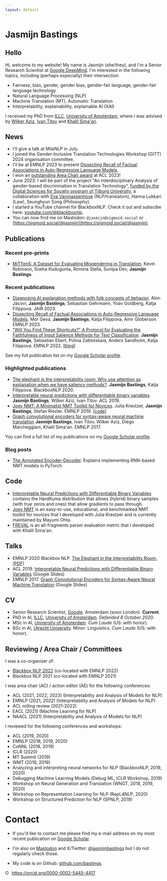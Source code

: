 ```yaml
---
layout: default
---
```


# Jasmijn Bastings

## Hello

Hi, welcome to my website! My name is Jasmijn (she/they), and I'm a Senior Research Scientist at [Google DeepMind](https://deepmind.google/). I'm interested in the following topics, including (perhaps especially) their intersection:

- Fairness, bias, gender, gender bias, gender-fair language, gender-fair language technology
- Natural Language Processing (NLP)
- Machine Translation (MT), Automatic Translation
- Interpretability, explainability, explainable AI (XAI)

I received my PhD from [ILLC](https://www.illc.uva.nl/), [University of Amsterdam](https://www.uva.nl/), where I was advised by [Wilker Aziz](https://wilkeraziz.github.io/), [Ivan Titov](http://ivan-titov.org/) and [Khalil Sima'an](https://staff.fnwi.uva.nl/k.simaan/index.html). 

## News

- I'll give a talk at MilaNLP in July.
- I joined the Gender-Inclusive Translation Technologies Workshop (GITT) 2024 organisation committee.
- I'll be at EMNLP 2023 to present [Dissecting Recall of Factual Associations in Auto-Regressive Language Models](https://arxiv.org/abs/2304.14767).
- I won an [outstanding Area Chair award](https://2023.aclweb.org/program/best_reviewers/) at ACL 2023!
- June 2023: I will be part of the project "An Interdisciplinary Analysis of gender-based discrimination in Translation Technology", [funded by the Digital Sciences for Society program of Tilburg University](https://www.tilburguniversity.edu/current/news/more-news/tilburg-university-invests-digital-sciences-society), a collaboration with [Eva Vanmassenhove](https://www.tilburguniversity.edu/nl/medewerkers/e-o-j-vanmassenhove) (NLP/translation), Hanna Lukkari (Law), Seunghyun Song (Philosophy).
- I started a YouTube channel for BlackboxNLP. Check it out and subscibe here: [youtube.com/@blackboxnlp](http://www.youtube.com/@blackboxnlp).
- You can now find me on Mastodon: `@jasmijn@sigmoid.social` or [https://sigmoid.social/@jasmijn](https://sigmoid.social/@jasmijn).

## Publications

### Recent pre-prints

- [MiTTenS: A Dataset for Evaluating Misgendering in Translation](https://arxiv.org/abs/2401.06935). Kevin Robinson, Sneha Kudugunta, Romina Stella, Sunipa Dev, **Jasmijn Bastings**.

### Recent publications

- [Diagnosing AI explanation methods with folk concepts of behavior](https://www.jair.org/index.php/jair/article/view/14053). Alon Jacovi, **Jasmijn Bastings**, Sebastian Gehrmann, Yoav Goldberg, Katja Filippova. JAIR 2023.
- [Dissecting Recall of Factual Associations in Auto-Regressive Language Models](https://aclanthology.org/2023.emnlp-main.751/). Mor Geva, **Jasmijn Bastings**, Katja Filippova, Amir Globerson. EMNLP 2023.
- ["Will You Find These Shortcuts?" A Protocol for Evaluating the Faithfulness of Input Salience Methods for Text Classification](https://aclanthology.org/2022.emnlp-main.64/). **Jasmijn Bastings**, Sebastian Ebert, Polina Zablotskaia, Anders Sandholm, Katja Filippova. EMNLP 2022. [[blog](https://ai.googleblog.com/2022/12/will-you-find-these-shortcuts.html)]


See my full publication list on my [Google Scholar profile](https://scholar.google.com/citations?user=VG_wuYkAAAAJ&hl=en).

### Highlighted publications

- [The elephant in the interpretability room: Why use attention as explanation when we have saliency methods?](https://aclanthology.org/2020.blackboxnlp-1.14/). **Jasmijn Bastings**, Katja Filippova. BlackboxNLP 2020.
- [Interpretable neural predictions with differentiable binary variables](https://aclanthology.org/P19-1284/). **Jasmijn Bastings**, Wilker Aziz, Ivan Titov. ACL 2019.
- [Joey NMT: A Minimalist NMT Toolkit for Novices](https://aclanthology.org/D19-3019/). Julia Kreutzer, **Jasmijn Bastings**, Stefan Riezler. EMNLP 2019. [[code](https://github.com/joeynmt/joeynmt)]
- [Graph convolutional encoders for syntax-aware neural machine translation](https://aclanthology.org/D17-1209/) **Jasmijn Bastings**, Ivan Titov, Wilker Aziz, Diego Marcheggiani, Khalil Sima'an. EMNLP 2017.

You can find a full list of my publications on my [Google Scholar profile](https://scholar.google.com/citations?user=VG_wuYkAAAAJ&hl=en).

### Blog posts

- [The Annotated Encoder-Decoder](https://bastings.github.io/annotated_encoder_decoder/). Explains implementing RNN-based NMT models in PyTorch.

## Code

* [Interpretable Neural Predictions with Differentiable Binary Variables](https://github.com/bastings/interpretable_predictions) contains the HardKuma distribution that allows (hybrid) binary samples (with *true* zeros and ones) that allow gradients to pass through.
* [Joey NMT](https://github.com/joeynmt/joeynmt) is an easy-to-use, educational, and benchmarked NMT toolkit for novices that I developed with Julia Kreutzer and is currently maintained by Mayumi Ohta. 
* [FREVAL](https://github.com/bastings/freval) is an all-fragments parser evaluation metric that I developed with Khalil Sima'an.

## Talks

- EMNLP 2020 Blackbox NLP. [The Elephant in the Interpretability Room. (PDF)](https://github.com/bastings/bastings.github.io/raw/master/elephant_slides.pdf)
- ACL 2019. [Interpretable Neural Predictions with Differentiable Binary Variables](https://docs.google.com/presentation/d/1_32rmjbd4tbYfQOcsNJm9itUg8Rb6OlzGuq6VjM_Y88/edit?usp=sharing) (Google Slides)
- EMNLP 2017. [Graph Convolutional Encoders for Syntax-Aware Neural Machine Translation](https://docs.google.com/presentation/d/1-9amED4gkN3gNph_AXY7fj3n6Z_77GlRRyt618uqElk/edit?usp=sharing) (Google Slides)

## CV

* Senior Research Scientist, [Google](https://ai.google/). Amsterdam (soon London). **Current**.
* PhD in AI, [ILLC](https://www.illc.uva.nl/), [University of Amsterdam](https://www.uva.nl/). *Defended 8 October 2020.*
* MSc in AI, [University of Amsterdam](https://www.uva.nl/). *Cum Laude* (US: with honor).
* BSc in AI, [Utrecht University](https://www.uu.nl/). Minor: Linguistics. *Cum Laude* (US: with honor).

## Reviewing / Area Chair / Committees

I was a co-organizer of:

* [Blackbox NLP 2022](https://blackboxnlp.github.io/) (co-located with EMNLP 2022)
* Blackbox NLP 2021 (co-located with EMNLP 2021)

I was area chair (AC) / action editor (AE) for the following conferences:

* ACL (2021, 2022, 2023) (Interpretability and Analysis of Models for NLP)
* EMNLP (2021, 2022) (Interpretability and Analysis of Models for NLP)
* ACL rolling review (2021-2022)
* EACL (2021) (Machine Learning for NLP)
* NAACL (2021) (Interpretability and Analysis of Models for NLP)

I reviewed for the following conferences and workshops:

* ACL (2019, 2020)
* EMNLP (2018, 2019, 2020)
* CoNNL (2018, 2019)
* ICLR (2020)
* MT Summit (2019)
* WMT (2018, 2019)
* Analyzing and interpreting neural networks for NLP (BlackboxNLP, 2019, 2020)
* Debugging Machine Learning Models (Debug ML, ICLR Workshop, 2019)
* Workshop on Neural Generation and Translation (WNGT, 2018, 2019, 2020)
* Workshop on Representation Learning for NLP (RepL4NLP, 2020)
* Workshop on Structured Prediction for NLP (SPNLP, 2019)


# Contact

* If you'd like to contact me please find my e-mail address on my most recent publication on [Google Scholar](https://scholar.google.com/citations?user=VG_wuYkAAAAJ&hl=en).

* I'm also on <a rel="me" href="https://sigmoid.social/@jasmijn">Mastodon</a> and X/Twitter: [@jasmijnbastings](https://twitter.com/jasmijnbastings) but I do not regularly check those.
* My code is on Github: [github.com/bastings](https://github.com/bastings).

<div itemscope itemtype="https://schema.org/Person"><a itemprop="sameAs" content="https://orcid.org/0000-0002-5445-4417" href="https://orcid.org/0000-0002-5445-4417" target="orcid.widget" rel="me noopener noreferrer" style="vertical-align:top;"><img src="https://orcid.org/sites/default/files/images/orcid_16x16.png" style="width:1em;margin-right:.5em;" alt="ORCID iD icon">https://orcid.org/0000-0002-5445-4417</a></div>
